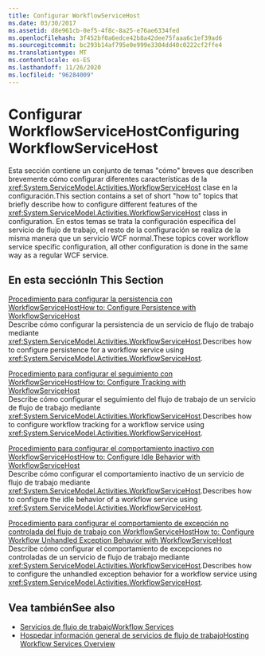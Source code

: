 ```yaml
---
title: Configurar WorkflowServiceHost
ms.date: 03/30/2017
ms.assetid: d8e961cb-0ef5-4f8c-8a25-e76ae6334fed
ms.openlocfilehash: 3f452bf0a6edce42b8a42dee75faaa6c1ef39ad6
ms.sourcegitcommit: bc293b14af795e0e999e3304dd40c0222cf2ffe4
ms.translationtype: MT
ms.contentlocale: es-ES
ms.lasthandoff: 11/26/2020
ms.locfileid: "96284009"
---
```

# <a name="configuring-workflowservicehost"></a><span data-ttu-id="0ed9b-102">Configurar WorkflowServiceHost</span><span class="sxs-lookup"><span data-stu-id="0ed9b-102">Configuring WorkflowServiceHost</span></span>

<span data-ttu-id="0ed9b-103">Esta sección contiene un conjunto de temas "cómo" breves que describen brevemente cómo configurar diferentes características de la <xref:System.ServiceModel.Activities.WorkflowServiceHost> clase en la configuración.</span><span class="sxs-lookup"><span data-stu-id="0ed9b-103">This section contains a set of short "how to" topics that briefly describe how to configure different features of the <xref:System.ServiceModel.Activities.WorkflowServiceHost> class in configuration.</span></span> <span data-ttu-id="0ed9b-104">En estos temas se trata la configuración específica del servicio de flujo de trabajo, el resto de la configuración se realiza de la misma manera que un servicio WCF normal.</span><span class="sxs-lookup"><span data-stu-id="0ed9b-104">These topics cover workflow service specific configuration, all other configuration is done in the same way as a regular WCF service.</span></span>  
  
## <a name="in-this-section"></a><span data-ttu-id="0ed9b-105">En esta sección</span><span class="sxs-lookup"><span data-stu-id="0ed9b-105">In This Section</span></span>  

 [<span data-ttu-id="0ed9b-106">Procedimiento para configurar la persistencia con WorkflowServiceHost</span><span class="sxs-lookup"><span data-stu-id="0ed9b-106">How to: Configure Persistence with WorkflowServiceHost</span></span>](how-to-configure-persistence-with-workflowservicehost.md)  
 <span data-ttu-id="0ed9b-107">Describe cómo configurar la persistencia de un servicio de flujo de trabajo mediante <xref:System.ServiceModel.Activities.WorkflowServiceHost>.</span><span class="sxs-lookup"><span data-stu-id="0ed9b-107">Describes how to configure persistence for a workflow service using <xref:System.ServiceModel.Activities.WorkflowServiceHost>.</span></span>  
  
 [<span data-ttu-id="0ed9b-108">Procedimiento para configurar el seguimiento con WorkflowServiceHost</span><span class="sxs-lookup"><span data-stu-id="0ed9b-108">How to: Configure Tracking with WorkflowServiceHost</span></span>](how-to-configure-tracking-with-workflowservicehost.md)  
 <span data-ttu-id="0ed9b-109">Describe cómo configurar el seguimiento del flujo de trabajo de un servicio de flujo de trabajo mediante <xref:System.ServiceModel.Activities.WorkflowServiceHost>.</span><span class="sxs-lookup"><span data-stu-id="0ed9b-109">Describes how to configure workflow tracking for a workflow service using <xref:System.ServiceModel.Activities.WorkflowServiceHost>.</span></span>  
  
 [<span data-ttu-id="0ed9b-110">Procedimiento para configurar el comportamiento inactivo con WorkflowServiceHost</span><span class="sxs-lookup"><span data-stu-id="0ed9b-110">How to: Configure Idle Behavior with WorkflowServiceHost</span></span>](how-to-configure-idle-behavior-with-workflowservicehost.md)  
 <span data-ttu-id="0ed9b-111">Describe cómo configurar el comportamiento inactivo de un servicio de flujo de trabajo mediante <xref:System.ServiceModel.Activities.WorkflowServiceHost>.</span><span class="sxs-lookup"><span data-stu-id="0ed9b-111">Describes how to configure the idle behavior of a workflow service using <xref:System.ServiceModel.Activities.WorkflowServiceHost>.</span></span>  
  
 [<span data-ttu-id="0ed9b-112">Procedimiento para configurar el comportamiento de excepción no controlada del flujo de trabajo con WorkflowServiceHost</span><span class="sxs-lookup"><span data-stu-id="0ed9b-112">How to: Configure Workflow Unhandled Exception Behavior with WorkflowServiceHost</span></span>](config-workflow-unhandled-exception-workflowservicehost.md)  
 <span data-ttu-id="0ed9b-113">Describe cómo configurar el comportamiento de excepciones no controladas de un servicio de flujo de trabajo mediante <xref:System.ServiceModel.Activities.WorkflowServiceHost>.</span><span class="sxs-lookup"><span data-stu-id="0ed9b-113">Describes how to configure the unhandled exception behavior for a workflow service using <xref:System.ServiceModel.Activities.WorkflowServiceHost>.</span></span>  
  
## <a name="see-also"></a><span data-ttu-id="0ed9b-114">Vea también</span><span class="sxs-lookup"><span data-stu-id="0ed9b-114">See also</span></span>

- [<span data-ttu-id="0ed9b-115">Servicios de flujo de trabajo</span><span class="sxs-lookup"><span data-stu-id="0ed9b-115">Workflow Services</span></span>](workflow-services.md)
- [<span data-ttu-id="0ed9b-116">Hospedar información general de servicios de flujo de trabajo</span><span class="sxs-lookup"><span data-stu-id="0ed9b-116">Hosting Workflow Services Overview</span></span>](hosting-workflow-services-overview.md)
